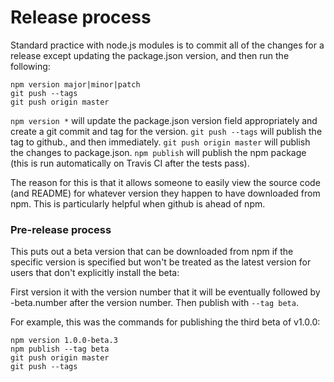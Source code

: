 # Release process

Standard practice with node.js modules is to commit all of the changes for a release except updating the package.json version, and then run the following:

```
npm version major|minor|patch
git push --tags
git push origin master
```

`npm version *` will update the package.json version field appropriately and create a git commit and tag for the version.
`git push --tags` will publish the tag to github., and then immediately.
`git push origin master` will publish the changes to package.json.
`npm publish` will publish the npm package (this is run automatically on Travis CI after the tests pass).

The reason for this is that it allows someone to easily view the source code (and README) for whatever version they happen to have downloaded from npm. This is particularly helpful when github is ahead of npm.


### Pre-release process

This puts out a beta version that can be downloaded from npm if the specific version is specified but won't be treated as the latest version for users that don't explicitly install the beta:

First version it with the version number that it will be eventually followed by -beta.number after the version number. Then publish with `--tag beta`.

For example, this was the commands for publishing the third beta of v1.0.0:
```
npm version 1.0.0-beta.3
npm publish --tag beta
git push origin master
git push --tags
```
